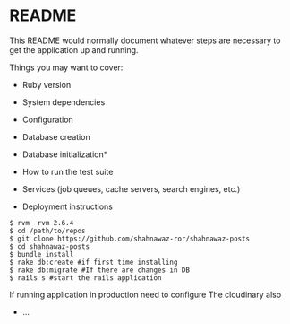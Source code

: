 # README

This README would normally document whatever steps are necessary to get the
application up and running.

Things you may want to cover:

* Ruby version

* System dependencies

* Configuration

* Database creation

* Database initialization* 

* How to run the test suite

* Services (job queues, cache servers, search engines, etc.)

* Deployment instructions

```
$ rvm  rvm 2.6.4
$ cd /path/to/repos
$ git clone https://github.com/shahnawaz-ror/shahnawaz-posts
$ cd shahnawaz-posts
$ bundle install
$ rake db:create #if first time installing
$ rake db:migrate #If there are changes in DB
$ rails s #start the rails application

```

If running application in production need to configure The cloudinary also

* ...

